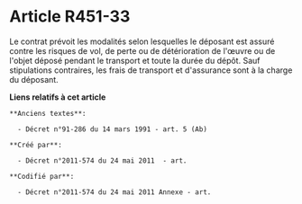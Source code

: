 # Article R451-33

Le contrat prévoit les modalités selon lesquelles le déposant est assuré contre les risques de vol, de perte ou de
détérioration de l'œuvre ou de l'objet déposé pendant le transport et toute la durée du dépôt. Sauf stipulations contraires,
les frais de transport et d'assurance sont à la charge du déposant.

**Liens relatifs à cet article**

	**Anciens textes**:

	  - Décret n°91-286 du 14 mars 1991 - art. 5 (Ab)

	**Créé par**:

	  - Décret n°2011-574 du 24 mai 2011  - art.

	**Codifié par**:

	  - Décret n°2011-574 du 24 mai 2011 Annexe - art.
